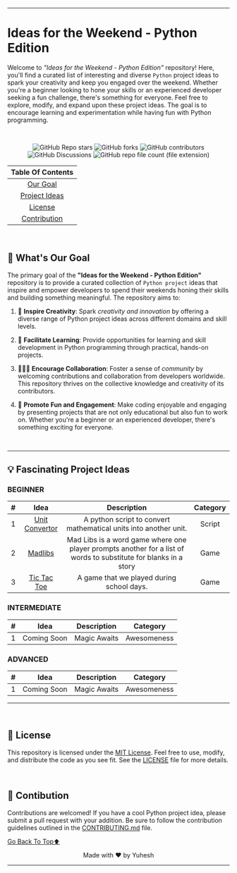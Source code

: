 
---

# Ideas for the Weekend - Python Edition
Welcome to _"Ideas for the Weekend - Python Edition"_ repository! Here, you'll find a curated list of interesting and diverse `Python` project ideas to spark your creativity and keep you engaged over the weekend. Whether you're a beginner looking to hone your skills or an experienced developer seeking a fun challenge, there's something for everyone. Feel free to explore, modify, and expand upon these project ideas. The goal is to encourage learning and experimentation while having fun with Python programming.

<br>


<div align="center">
  


![GitHub Repo stars](https://img.shields.io/github/stars/Yuheshpandian/Ideas-For-The-Weekend-Python-Edition?style=for-the-badge&color=hsl(0%2C0%2C255))
![GitHub forks](https://img.shields.io/github/forks/Yuheshpandian/Ideas-For-The-Weekend-Python-Edition?style=for-the-badge&color=orange)
![GitHub contributors](https://img.shields.io/github/contributors/Yuheshpandian/Ideas-For-The-Weekend-Python-edition?style=for-the-badge)
![GitHub Discussions](https://img.shields.io/github/discussions/Yuheshpandian/Ideas-For-The-Weekend-Python-Edition?style=for-the-badge)
![GitHub repo file count (file extension)](https://img.shields.io/github/directory-file-count/Yuheshpandian/Ideas-For-The-Weekend-Python-Edition/Ideas?style=for-the-badge&label=Ideas&color=yellow)

</div>


<div align="center">

| **Table Of Contents** |
| :-------------------: |
| [Our Goal](#-whats-our-goal) |
| [Project Ideas](#-fascinating-project-ideas)|
| [License](#-license) |
| [Contribution](#-contibution) |


</div>

<br>

## 🎯 What's Our Goal

<!-- To create a learning platform of python in your comfort zone.-->

The primary goal of the **"Ideas for the Weekend - Python Edition"** repository is to provide a curated collection of `Python project` ideas that inspire and empower developers to spend their weekends honing their skills and building something meaningful. The repository aims to:

1. 🎨 **Inspire Creativity**: Spark _creativity and innovation_ by offering a diverse range of Python project ideas across different domains and skill levels.

2. 📖 **Facilitate Learning**: Provide opportunities for learning and skill development in Python programming through practical, hands-on projects.

3. 🧑‍🤝‍🧑 **Encourage Collaboration**: Foster a sense of _community_ by welcoming contributions and collaboration from developers worldwide. This repository thrives on the collective knowledge and creativity of its contributors.

4. 🎉 **Promote Fun and Engagement**: Make coding enjoyable and engaging by presenting projects that are not only educational but also fun to work on. Whether you're a beginner or an experienced developer, there's something exciting for everyone.


<br>

---
## 💡 Fascinating Project Ideas


<!-- Here # is the index no, Idea column should have the idea title with link to the idea folder in Ideas folder of this Repository, Category column has the category of idea/projets like web, cli, ai etc...-->

### **BEGINNER**

| # | Idea | Description | Category |
|:---:|:---:|:---:|:---:|
| 1 | [Unit Convertor](Ideas/Unit_Convertor) | A python script to convert mathematical units into another unit. | Script |
| 2 | [Madlibs](Ideas/Madlibs/) | Mad Libs is a word game where one player prompts another for a list of words to substitute for blanks in a story| Game |
| 3 | [Tic Tac Toe](Ideas/Tic_Tac_Toe) | A game that we played during school days. | Game |


### **INTERMEDIATE**
| # | Idea | Description | Category |
|:---:|:---:|:---:|:---:|
| 1 | Coming Soon | Magic Awaits| Awesomeness |


### **ADVANCED**


| # | Idea | Description | Category |
|:---:|:---:|:---:|:---:|
| 1 | Coming Soon | Magic Awaits| Awesomeness |

<!--Idea should have the project idea, Category should have the category of the project(eg cli, web, etc), Source should have the source/reference link to build it-->


---

<br>

## 📜 License
<!--This Licensing shows that this repo is open-source-->

This repository is licensed under the [MIT License](https://en.wikipedia.org/wiki/MIT_License). Feel free to use, modify, and distribute the code as you see fit. See the [LICENSE](LICENSE) file for more details.


<br>

## 🤝 Contibution

<!--Contributions are welcomed, feel free to contribute.-->

Contributions are welcomed! If you have a cool Python project idea, please submit a pull request with your addition. Be sure to follow the contribution guidelines outlined in the [CONTRIBUTING.md](CONTRIBUTING.md) file.

[Go Back To Top⬆️](#ideas-for-the-weekend---python-edition)


<div align="center">Made with ❤️ by Yuhesh</div>

---
